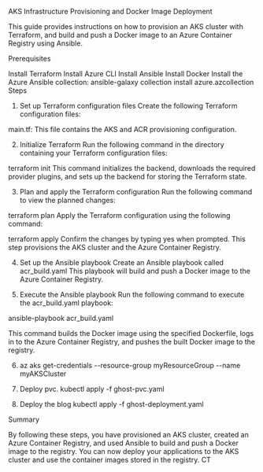 AKS Infrastructure Provisioning and Docker Image Deployment

This guide provides instructions on how to provision an AKS cluster with Terraform, and build and push a Docker image to an Azure Container Registry using Ansible.

Prerequisites

Install Terraform
Install Azure CLI
Install Ansible
Install Docker
Install the Azure Ansible collection: ansible-galaxy collection install azure.azcollection
Steps

1. Set up Terraform configuration files
Create the following Terraform configuration files:

main.tf: This file contains the AKS and ACR provisioning configuration.


2. Initialize Terraform
Run the following command in the directory containing your Terraform configuration files:


terraform init
This command initializes the backend, downloads the required provider plugins, and sets up the backend for storing the Terraform state.

3. Plan and apply the Terraform configuration
Run the following command to view the planned changes:


terraform plan
Apply the Terraform configuration using the following command:


terraform apply
Confirm the changes by typing yes when prompted. This step provisions the AKS cluster and the Azure Container Registry.

4. Set up the Ansible playbook
Create an Ansible playbook called acr_build.yaml  This playbook will build and push a Docker image to the Azure Container Registry.

5. Execute the Ansible playbook
Run the following command to execute the acr_build.yaml playbook:


ansible-playbook acr_build.yaml

This command builds the Docker image using the specified Dockerfile, logs in to the Azure Container Registry, and pushes the built Docker image to the registry.

6.  az aks get-credentials --resource-group myResourceGroup --name myAKSCluster
  
7.  Deploy pvc. kubectl apply -f ghost-pvc.yaml
 
8.  Deploy the blog   kubectl apply -f ghost-deployment.yaml

Summary

By following these steps, you have provisioned an AKS cluster, created an Azure Container Registry, and used Ansible to build and push a Docker image to the registry. You can now deploy your applications to the AKS cluster and use the container images stored in the registry.
CT
